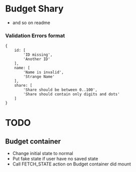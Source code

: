 # Budget Shary
* and so on
 readme
 
### Validation Errors format
```
{
    id: [
        'ID missing',
        'Another ID'
    ],
    name: [
        'Name is invalid',
        'Strange Name'
    ],
    share: [
        'Share should be between 0..100',
        'Share should contain only digits and dots'
    ]
}
```

# TODO
## Budget container
* Change initial state to normal
* Put fake state if user have no saved state
* Call FETCH_STATE action on Budget container did mount